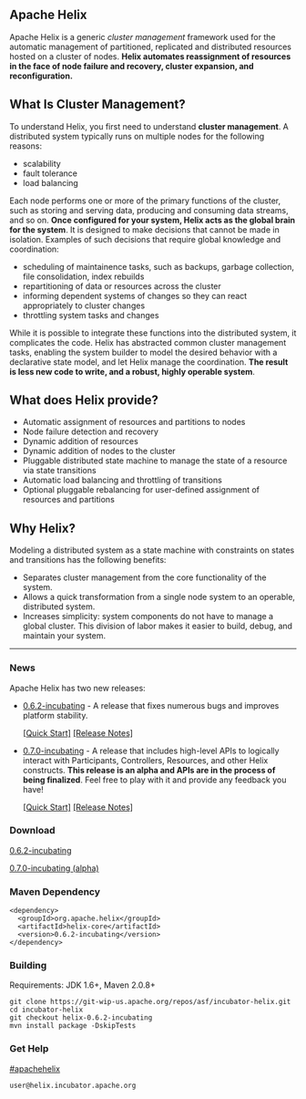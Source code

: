 <!---
Licensed to the Apache Software Foundation (ASF) under one
or more contributor license agreements.  See the NOTICE file
distributed with this work for additional information
regarding copyright ownership.  The ASF licenses this file
to you under the Apache License, Version 2.0 (the
"License"); you may not use this file except in compliance
with the License.  You may obtain a copy of the License at

  http://www.apache.org/licenses/LICENSE-2.0

Unless required by applicable law or agreed to in writing,
software distributed under the License is distributed on an
"AS IS" BASIS, WITHOUT WARRANTIES OR CONDITIONS OF ANY
KIND, either express or implied.  See the License for the
specific language governing permissions and limitations
under the License.
-->

<head>
  <title>Home</title>
</head>


## Apache Helix

Apache Helix is a generic _cluster management_ framework used for the automatic management of partitioned, replicated and distributed resources hosted on a cluster of nodes. __Helix automates reassignment of resources in the face of node failure and recovery, cluster expansion, and reconfiguration.__


## What Is Cluster Management?

To understand Helix, you first need to understand __cluster management__. A distributed system typically runs on multiple nodes for the following reasons:

* scalability
* fault tolerance
* load balancing

Each node performs one or more of the primary functions of the cluster, such as storing and serving data, producing and consuming data streams, and so on. __Once configured for your system, Helix acts as the global brain for the system__. It is designed to make decisions that cannot be made in isolation.  Examples of such decisions that require global knowledge and coordination:

* scheduling of maintainence tasks, such as backups, garbage collection, file consolidation, index rebuilds
* repartitioning of data or resources across the cluster
* informing dependent systems of changes so they can react appropriately to cluster changes
* throttling system tasks and changes

While it is possible to integrate these functions into the distributed system, it complicates the code. Helix has abstracted common cluster management tasks, enabling the system builder to model the desired behavior with a declarative state model, and let Helix manage the coordination. __The result is less new code to write, and a robust, highly operable system__.

## What does Helix provide?

* Automatic assignment of resources and partitions to nodes
* Node failure detection and recovery
* Dynamic addition of resources
* Dynamic addition of nodes to the cluster
* Pluggable distributed state machine to manage the state of a resource via state transitions
* Automatic load balancing and throttling of transitions
* Optional pluggable rebalancing for user-defined assignment of resources and partitions


## Why Helix?

Modeling a distributed system as a state machine with constraints on states and transitions has the following benefits:

* Separates cluster management from the core functionality of the system.
* Allows a quick transformation from a single node system to an operable, distributed system.
* Increases simplicity: system components do not have to manage a global cluster.  This division of labor makes it easier to build, debug, and maintain your system.

---

### News

Apache Helix has two new releases:

* [0.6.2-incubating](./site-releases/0.6.2-incubating-site/index.html) - A release that fixes numerous bugs and improves platform stability.

    [\[Quick Start\]](./site-releases/0.6.2-incubating-site/Quickstart.html) [\[Release Notes\]](./releasenotes/release-0.6.2-incubating.html)

* [0.7.0-incubating](./site-releases/0.7.0-incubating-site/index.html) - A release that includes high-level APIs to logically interact with Participants, Controllers, Resources, and other Helix constructs. __This release is an alpha and APIs are in the process of being finalized__. Feel free to play with it and provide any feedback you have!

    [\[Quick Start\]](./site-releases/0.7.0-incubating-site/Quickstart.html) [\[Release Notes\]](./releasenotes/release-0.7.0-incubating.html)

### Download

<a href="./site-releases/0.6.2-incubating-site/download.html" class="btn btn-primary btn-small">0.6.2-incubating</a>

<a href="./site-releases/0.7.0-incubating-site/download.html" class="btn btn-primary btn-small">0.7.0-incubating (alpha)</a>

### Maven Dependency

```
<dependency>
  <groupId>org.apache.helix</groupId>
  <artifactId>helix-core</artifactId>
  <version>0.6.2-incubating</version>
</dependency>
```

### Building

Requirements: JDK 1.6+, Maven 2.0.8+

```
git clone https://git-wip-us.apache.org/repos/asf/incubator-helix.git
cd incubator-helix
git checkout helix-0.6.2-incubating
mvn install package -DskipTests
```

### Get Help

[#apachehelix](./IRC.html)

`user@helix.incubator.apache.org`
